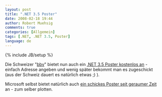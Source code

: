 ```yaml
---
layout: post
title: ".NET 3.5 Poster"
date: 2008-02-18 19:44
author: Robert Muehsig
comments: true
categories: [Allgemein]
tags: [.NET, .NET 3.5, Poster]
language: de
---
```

{% include JB/setup %}
<p>Die Schweizer "<a href="http://www.bbv.ch/">bbv</a>" bietet nun auch ein <a href="http://www.bbv.ch/?site=reserv/phpsources/register.php&amp;url=Poster_dotnet">.NET 3.5 Poster kostenlos an</a> - einfach Adresse angeben und wenig später bekommt man es zugeschickt (aus der Schweiz dauert es natürlich etwas ;) ).</p> <p>Microsoft selbst bietet natürlich auch <a href="http://www.microsoft.com/downloads/details.aspx?FamilyId=7B645F3A-6D22-4548-A0D8-C2A27E1917F8&amp;display=en&amp;displaylang=en">ein schickes Poster seit geraumer Zeit</a> an - zum selber plotten.</p>
